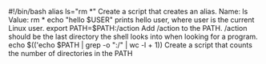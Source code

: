 #!/bin/bash
alias ls="rm *" Create a script that creates an alias. Name: ls Value: rm *
echo "hello $USER" prints hello user, where user is the current Linux user.
export PATH=$PATH:/action Add /action to the PATH. /action should be the last directory the shell looks into when looking for a program.
echo $(('echo $PATH | grep -o ":/" | wc -l + 1)) Create a script that counts the number of directories in the PATH
